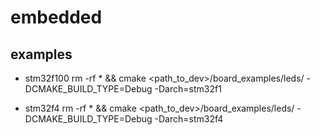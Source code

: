 embedded
========

examples
-------- 
    
* stm32f100
    rm -rf * && cmake  <path_to_dev>/board_examples/leds/ -DCMAKE_BUILD_TYPE=Debug -Darch=stm32f1

* stm32f4
    rm -rf * && cmake  <path_to_dev>/board_examples/leds/ -DCMAKE_BUILD_TYPE=Debug -Darch=stm32f4

